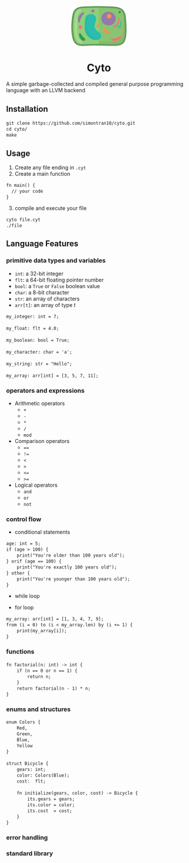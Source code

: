<div align="center">
  <img width="150px" src="cyto.png">
  <h1>Cyto</h1>
</div>

A simple garbage-collected and compiled general purpose programming language with an LLVM backend

## Installation

```
git clone https://github.com/simontran10/cyto.git
cd cyto/
make
```

## Usage

1. Create any file ending in `.cyt`
2. Create a main function
```
fn main() {
  // your code
}
```
3. compile and execute your file
```
cyto file.cyt
./file
```

## Language Features

### primitive data types and variables 

- `int`: a 32-bit integer
- `flt`: a 64-bit floating pointer number
- `bool`: a `True` or `False` boolean value
- `char`: a 8-bit character
- `str`: an array of characters
- `arr[t]`: an array of type *t*

```
my_integer: int = 7;

my_float: flt = 4.0;

my_boolean: bool = True;

my_character: char = 'a';

my_string: str = "Hello";

my_array: arr[int] = [3, 5, 7, 11];
```

### operators and expressions

- Arithmetic operators
    - `+`
    - `-`
    - `*`
    - `/`
    - `mod`
- Comparison operators
  - `==`
  - `!=`
  - `<`
  - `>`
  - `<=`
  - `>=`
- Logical operators
  - `and`
  - `or`
  - `not`

### control flow

- conditional statements

```
age: int = 5;
if (age > 100) {
    print("You're older than 100 years old");
} orif (age == 100) {
    print("You're exactly 100 years old");
} other {
    print("You're younger than 100 years old");
}
```

- while loop

- for loop

```
my_array: arr[int] = [1, 3, 4, 7, 9];
from (i = 0) to (i < my_array.len) by (i += 1) {
    print(my_array[i]);
}
```

### functions

```
fn factorial(n: int) -> int {
    if (n == 0 or n == 1) {
        return n;    
    }
    return factorial(n - 1) * n;
}
```

### enums and structures 

```
enum Colors {
    Red,
    Green,
    Blue,
    Yellow
}

struct Bicycle {
    gears: int;
    color: Colors(Blue);
    cost:  flt;

    fn initialize(gears, color, cost) -> Bicycle {
        its.gears = gears;
        its.color = color;
        its.cost  = cost;
    }
}
```


### error handling

### standard library
